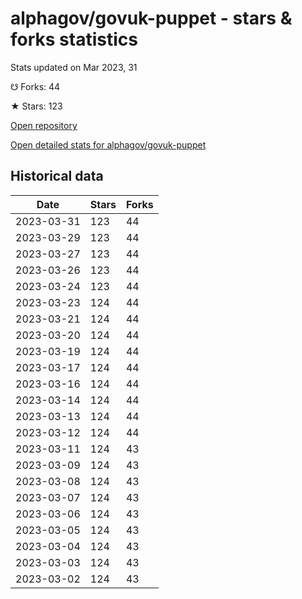 # alphagov/govuk-puppet - stars & forks statistics

Stats updated on Mar 2023, 31

☋ Forks: 44

★ Stars: 123

[Open repository](https://github.com/alphagov/govuk-puppet)

[Open detailed stats for alphagov/govuk-puppet](https://reviewgithub.com/rep/alphagov/govuk-puppet)

## Historical data
| Date | Stars | Forks |
|------|-------|-------|
| 2023-03-31 | 123 | 44 | 
| 2023-03-29 | 123 | 44 | 
| 2023-03-27 | 123 | 44 | 
| 2023-03-26 | 123 | 44 | 
| 2023-03-24 | 123 | 44 | 
| 2023-03-23 | 124 | 44 | 
| 2023-03-21 | 124 | 44 | 
| 2023-03-20 | 124 | 44 | 
| 2023-03-19 | 124 | 44 | 
| 2023-03-17 | 124 | 44 | 
| 2023-03-16 | 124 | 44 | 
| 2023-03-14 | 124 | 44 | 
| 2023-03-13 | 124 | 44 | 
| 2023-03-12 | 124 | 44 | 
| 2023-03-11 | 124 | 43 | 
| 2023-03-09 | 124 | 43 | 
| 2023-03-08 | 124 | 43 | 
| 2023-03-07 | 124 | 43 | 
| 2023-03-06 | 124 | 43 | 
| 2023-03-05 | 124 | 43 | 
| 2023-03-04 | 124 | 43 | 
| 2023-03-03 | 124 | 43 | 
| 2023-03-02 | 124 | 43 | 

